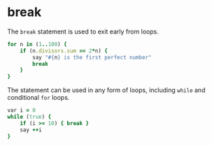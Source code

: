 # break

The `break` statement is used to exit early from loops.

```ruby
for n in (1..100) {
    if (n.divisors.sum == 2*n) {
        say "#{n} is the first perfect number"
        break
    }
}
```

The statement can be used in any form of loops, including `while` and conditional `for` loops.

```ruby
var i = 0
while (true) {
    if (i >= 10) { break }
    say ++i
}
```
